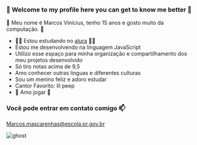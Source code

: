 ### 👻 Welcome to my profile here you can get to know me better 👻


🎃 Meu nome é Marcos Vinícius, tenho 15 anos e gosto muito da computação. 🎃

- 👨‍💻 Estou estudando no [alura](https://www.alura.com.br) 👨‍💻
-  Estou me desenvolvendo na linguagem JavaScript
- Utilizo esse espaço para minha organização e compartilhamento dos meu projetos desenvolvido
- Só tiro notas acima de 9,5
- Amo conhecer outras linguas e diferentes culturas
- Sou um menino feliz e adoro estudar
- Cantor Favorito: lil peep
- 👾 Amo jogar 👾 

### Você pode entrar em contato comigo  :mailbox:

Marcos.mascarenhas@escola.pr.gov.br

![ghost](https://github.com/Marquitos666777/Marquitos666777/assets/132093013/31a07c3d-db40-4067-9356-6e055fa14ba9)



